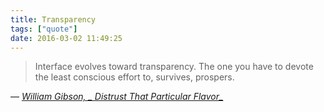 ```yaml
---
title: Transparency
tags: ["quote"]
date: 2016-03-02 11:49:25
---
```


> Interface evolves toward transparency. The one you have to devote the least conscious effort to, survives, prospers.

— <cite>[William Gibson, _ Distrust That Particular Flavor_](http://www.goodreads.com/book/show/11890817-distrust-that-particular-flavor)</cite>

